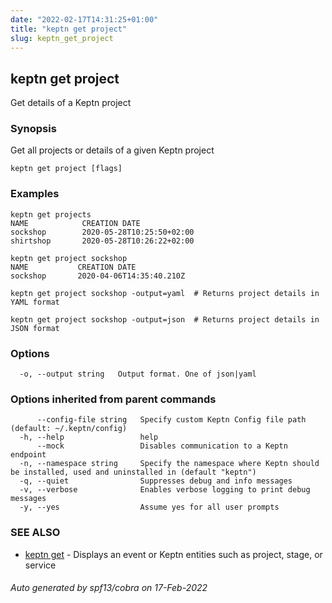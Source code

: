 ```yaml
---
date: "2022-02-17T14:31:25+01:00"
title: "keptn get project"
slug: keptn_get_project
---
```

## keptn get project

Get details of a Keptn project

### Synopsis

Get all projects or details of a given Keptn project

```
keptn get project [flags]
```

### Examples

```
keptn get projects
NAME            CREATION DATE
sockshop        2020-05-28T10:25:50+02:00
shirtshop       2020-05-28T10:26:22+02:00
	
keptn get project sockshop
NAME           CREATION DATE                 
sockshop       2020-04-06T14:35:40.210Z

keptn get project sockshop -output=yaml  # Returns project details in YAML format

keptn get project sockshop -output=json  # Returns project details in JSON format

```

### Options

```
  -o, --output string   Output format. One of json|yaml
```

### Options inherited from parent commands

```
      --config-file string   Specify custom Keptn Config file path (default: ~/.keptn/config)
  -h, --help                 help
      --mock                 Disables communication to a Keptn endpoint
  -n, --namespace string     Specify the namespace where Keptn should be installed, used and uninstalled in (default "keptn")
  -q, --quiet                Suppresses debug and info messages
  -v, --verbose              Enables verbose logging to print debug messages
  -y, --yes                  Assume yes for all user prompts
```

### SEE ALSO

* [keptn get](../keptn_get/)	 - Displays an event or Keptn entities such as project, stage, or service

###### Auto generated by spf13/cobra on 17-Feb-2022
